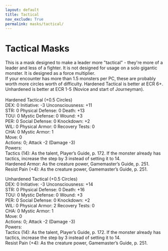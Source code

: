 ```yaml
---
layout: default
title: Tactical
nav_exclude: True
permalink: masks/tactical/
---
```

# Tactical Masks
This is a mask designed to make a leader more "tactical" - they're more of a leader and less of a fighter. It is not designed for usage on a solo gigantic monster. It is designed as a force multiplier.
<br>
If your encounter has more than 1.5 monsters per PC, these are probably worth more circles worth of difficulty. Hardened Tactical is better at ECR 6+. Unhardened is better at ECR 1-5 (Novice and start of Journeyman).
<br>
<br>
Hardened Tactical (+0.5 Circles)
<br>
DEX: 0 Initiative: -3 Unconsciousness: +11
<br>
STR: 0 Physical Defense: 0 Death: +13
<br>
TOU: 0 Mystic Defense: 0 Wound: +3
<br>
PER: 0 Social Defense: 0 Knockdown: +2
<br>
WIL: 0 Physical Armor: 0 Recovery Tests: 0
<br>
CHA: 0 Mystic Armor: 1
<br>
Move: 0
<br>
Actions: 0; Attack -2 (Damage -3)
<br>
Powers:
<br>
Tactics (14): As the talent, Player’s Guide, p. 172. If the monster already has tactics, increase the step by 3 instead of setting it to 14.
<br>
Hardened Armor: As the creature power, Gamemaster’s Guide, p. 251.
<br>
Resist Pain (+4): As the creature power, Gamemaster’s Guide, p. 251.


Unhardened Tactical (+0.5 Circles)
<br>
DEX: 0 Initiative: -3 Unconsciousness: +14
<br>
STR: 0 Physical Defense: 0 Death: +16
<br>
TOU: 0 Mystic Defense: 0 Wound: +3
<br>
PER: 0 Social Defense: 0 Knockdown: +2
<br>
WIL: 0 Physical Armor: 2 Recovery Tests: 0
<br>
CHA: 0 Mystic Armor: 1
<br>
Move: 0
<br>
Actions: 0; Attack -2 (Damage -3)
<br>
Powers:
<br>
Tactics (14): As the talent, Player’s Guide, p. 172. If the monster already has tactics, increase the step by 3 instead of setting it to 14.
<br>
Resist Pain (+4): As the creature power, Gamemaster’s Guide, p. 251.